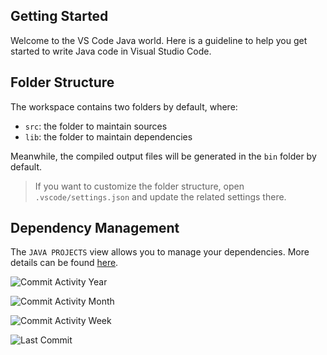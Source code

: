 ## Getting Started

Welcome to the VS Code Java world. Here is a guideline to help you get started to write Java code in Visual Studio Code.

## Folder Structure

The workspace contains two folders by default, where:

- `src`: the folder to maintain sources
- `lib`: the folder to maintain dependencies

Meanwhile, the compiled output files will be generated in the `bin` folder by default.

> If you want to customize the folder structure, open `.vscode/settings.json` and update the related settings there.

## Dependency Management

The `JAVA PROJECTS` view allows you to manage your dependencies. More details can be found [here](https://github.com/microsoft/vscode-java-dependency#manage-dependencies).

<!-- 지난 1년 커밋 수 -->
![Commit Activity Year](https://img.shields.io/github/commit-activity/y/st120712/Programmers)

<!-- 지난 1달 커밋 수 -->
![Commit Activity Month](https://img.shields.io/github/commit-activity/m/st120712/Programmers)

<!-- 지난 1주 커밋 수 -->
![Commit Activity Week](https://img.shields.io/github/commit-activity/w/st120712/Programmers)

<!-- 마지막 커밋 시각(브랜치 기준) -->
![Last Commit](https://img.shields.io/github/last-commit/OWNER/REPO)

